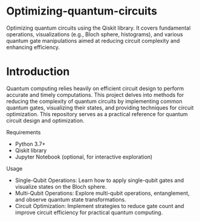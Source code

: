 # Optimizing-quantum-circuits
Optimizing quantum circuits using the Qiskit library. It covers fundamental operations, visualizations (e.g., Bloch sphere, histograms), and various quantum gate manipulations aimed at reducing circuit complexity and enhancing efficiency. 

# Introduction
Quantum computing relies heavily on efficient circuit design to perform accurate and timely computations. This project delves into methods for reducing the complexity of quantum circuits by implementing common quantum gates, visualizing their states, and providing techniques for circuit optimization. This repository serves as a practical reference for quantum circuit design and optimization.

Requirements
- Python 3.7+
- Qiskit library
- Jupyter Notebook (optional, for interactive exploration)

Usage
- Single-Qubit Operations: Learn how to apply single-qubit gates and visualize states on the Bloch sphere.
- Multi-Qubit Operations: Explore multi-qubit operations, entanglement, and observe quantum state transformations.
- Circuit Optimization: Implement strategies to reduce gate count and improve circuit efficiency for practical quantum computing.
